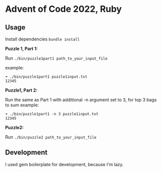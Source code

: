 # Advent of Code 2022, Ruby


## Usage

Install dependencies
`bundle install`

**Puzzle 1, Part 1:**

Run `./bin/puzzle1part1 path_to_your_input_file`

example:
```
➜ ./bin/puzzle1part1 puzzle1input.txt
12345
```

**Puzzle1, Part 2:**

Run the same as Part 1 with additional -n argument set to 3, for top 3 bags to sum
example:
```
➜ ./bin/puzzle1part1 -n 3 puzzle1input.txt
12345
```

**Puzzle2:**

Run `./bin/puzzle2 path_to_your_input_file`

## Development

I used gem boilerplate for development, because I'm lazy.
